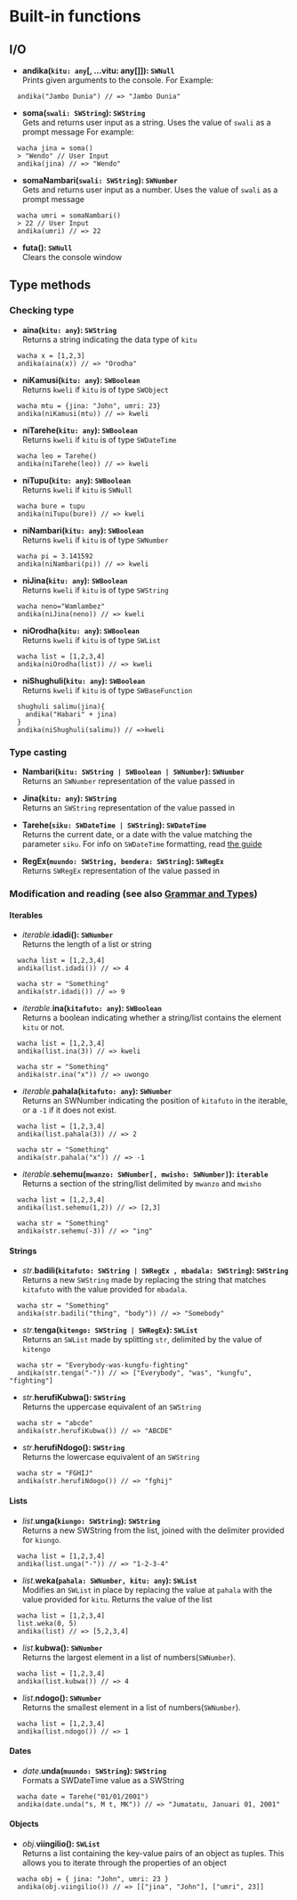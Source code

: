 # Built-in functions

## I/O

- **andika(`kitu: any`[, ...vitu: any[]]): `SWNull`**<br/>
  Prints given arguments to the console.
  For Example:

```
  andika("Jambo Dunia") // => "Jambo Dunia"
```

- **soma(`swali: SWString`): `SWString`**<br/>
  Gets and returns user input as a string. Uses the value of `swali` as a prompt message
  For example:

```
  wacha jina = soma()
  > "Wendo" // User Input
  andika(jina) // => "Wendo"
```

- **somaNambari(`swali: SWString`): `SWNumber`**<br/>
  Gets and returns user input as a number. Uses the value of `swali` as a prompt message

```
  wacha umri = somaNambari()
  > 22 // User Input
  andika(umri) // => 22
```

- **futa(): `SWNull`**<br/>
  Clears the console window

## Type methods

### Checking type

- **aina(`kitu: any`): `SWString`**<br/>
  Returns a string indicating the data type of `kitu`

```
  wacha x = [1,2,3]
  andika(aina(x)) // => "Orodha"
```

- **niKamusi(`kitu: any`): `SWBoolean`**<br/>
  Returns `kweli` if `kitu` is of type `SWObject`

```
  wacha mtu = {jina: "John", umri: 23}
  andika(niKamusi(mtu)) // => kweli
```

- **niTarehe(`kitu: any`): `SWBoolean`**<br/>
  Returns `kweli` if `kitu` is of type `SWDateTime`

```
  wacha leo = Tarehe()
  andika(niTarehe(leo)) // => kweli
```

- **niTupu(`kitu: any`): `SWBoolean`**<br/>
  Returns `kweli` if `kitu` is `SWNull`

```
  wacha bure = tupu
  andika(niTupu(bure)) // => kweli
```

- **niNambari(`kitu: any`): `SWBoolean`**<br/>
  Returns `kweli` if `kitu` is of type `SWNumber`

```
  wacha pi = 3.141592
  andika(niNambari(pi)) // => kweli
```

- **niJina(`kitu: any`): `SWBoolean`**<br/>
  Returns `kweli` if `kitu` is of type `SWString`

```
  wacha neno="Wamlambez"
  andika(niJina(neno)) // => kweli
```

- **niOrodha(`kitu: any`): `SWBoolean`**<br/>
  Returns `kweli` if `kitu` is of type `SWList`

```
  wacha list = [1,2,3,4]
  andika(niOrodha(list)) // => kweli
```

- **niShughuli(`kitu: any`): `SWBoolean`**<br/>
  Returns `kweli` if `kitu` is of type `SWBaseFunction`

```
  shughuli salimu(jina){
    andika("Habari" + jina)
  }
  andika(niShughuli(salimu)) // =>kweli
```

### Type casting

- **Nambari(`kitu: SWString | SWBoolean | SWNumber`): `SWNumber`**<br/>
  Returns an `SWNumber` representation of the value passed in

- **Jina(`kitu: any`): `SWString`**<br/>
  Returns an `SWString` representation of the value passed in

- **Tarehe(`siku: SWDateTime | SWString`): `SWDateTime`**<br/>
  Returns the current date, or a date with the value matching the parameter `siku`.
  For info on `SWDateTime` formatting, read [the guide](../guide/07-numbers-and-dates)

- **RegEx(`muundo: SWString, bendera: SWString`): `SWRegEx`**<br/>
  Returns `SWRegEx` representation of the value passed in

### Modification and reading (see also [Grammar and Types](../guide/02-grammar-and-types.md))

#### Iterables

- _iterable_.**idadi(): `SWNumber`**<br/>
  Returns the length of a list or string

```
  wacha list = [1,2,3,4]
  andika(list.idadi()) // => 4

  wacha str = "Something"
  andika(str.idadi()) // => 9
```

- _iterable_.**ina(`kitafuto: any`): `SWBoolean`**<br/>
  Returns a boolean indicating whether a string/list contains the element `kitu` or not.

```
  wacha list = [1,2,3,4]
  andika(list.ina(3)) // => kweli

  wacha str = "Something"
  andika(str.ina("x")) // => uwongo
```

- _iterable_.**pahala(`kitafuto: any`): `SWNumber`**<br/>
  Returns an SWNumber indicating the position of `kitafuto` in the iterable, or a `-1` if it does not exist.

```
  wacha list = [1,2,3,4]
  andika(list.pahala(3)) // => 2

  wacha str = "Something"
  andika(str.pahala("x")) // => -1
```

- _iterable_.**sehemu(`mwanzo: SWNumber[, mwisho: SWNumber]`): `iterable`**<br/>
  Returns a section of the string/list delimited by `mwanzo` and `mwisho`

```
  wacha list = [1,2,3,4]
  andika(list.sehemu(1,2)) // => [2,3]

  wacha str = "Something"
  andika(str.sehemu(-3)) // => "ing"
```

#### Strings

- _str_.**badili(`kitafuto: SWString | SWRegEx , mbadala: SWString`): `SWString`**<br/>
  Returns a new `SWString` made by replacing the string that matches `kitafuto` with the value provided for `mbadala`.

```
  wacha str = "Something"
  andika(str.badili("thing", "body")) // => "Somebody"
```

- _str_.**tenga(`kitengo: SWString | SWRegEx`): `SWList`**<br/>
  Returns an `SWList` made by splitting `str`, delimited by the value of `kitengo`

```
  wacha str = "Everybody-was-kungfu-fighting"
  andika(str.tenga("-")) // => ["Everybody", "was", "kungfu", "fighting"]
```

- _str_.**herufiKubwa(): `SWString`**<br/>
  Returns the uppercase equivalent of an `SWString`

```
  wacha str = "abcde"
  andika(str.herufiKubwa()) // => "ABCDE"
```

- _str_.**herufiNdogo(): `SWString`**<br/>
  Returns the lowercase equivalent of an `SWString`

```
  wacha str = "FGHIJ"
  andika(str.herufiNdogo()) // => "fghij"
```

#### Lists

- _list_.**unga(`kiungo: SWString`): `SWString`**<br/>
  Returns a new SWString from the list, joined with the delimiter provided for `kiungo`.

```
  wacha list = [1,2,3,4]
  andika(list.unga("-")) // => "1-2-3-4"
```

- _list_.**weka(`pahala: SWNumber, kitu: any`): `SWList`**<br/>
  Modifies an `SWList` in place by replacing the value at `pahala` with the value provided for `kitu`. Returns the value of the list

```
  wacha list = [1,2,3,4]
  list.weka(0, 5)
  andika(list) // => [5,2,3,4]
```

- _list_.**kubwa(): `SWNumber`**<br/>
  Returns the largest element in a list of numbers(`SWNumber`).

```
  wacha list = [1,2,3,4]
  andika(list.kubwa()) // => 4
```

- _list_.**ndogo(): `SWNumber`**<br/>
  Returns the smallest element in a list of numbers(`SWNumber`).

```
  wacha list = [1,2,3,4]
  andika(list.ndogo()) // => 1
```

#### Dates

- _date_.**unda(`muundo: SWString`): `SWString`**<br/>
  Formats a SWDateTime value as a SWString

```
  wacha date = Tarehe("01/01/2001")
  andika(date.unda("s, M t, MK")) // => "Jumatatu, Januari 01, 2001"
```

#### Objects

- _obj_.**viingilio(): `SWList`**<br/>
  Returns a list containing the key-value pairs of an object as tuples. This allows you to iterate through the properties of an object

```
  wacha obj = { jina: "John", umri: 23 }
  andika(obj.viingilio()) // => [["jina", "John"], ["umri", 23]]
```
